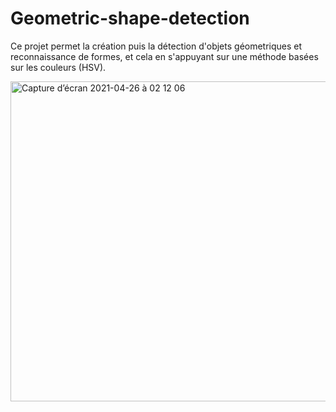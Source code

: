 # Geometric-shape-detection

Ce projet permet la création puis la détection d'objets géometriques et reconnaissance de formes, et cela en s'appuyant sur une méthode basées sur les couleurs (HSV).


<img width="512" alt="Capture d’écran 2021-04-26 à 02 12 06" src="https://user-images.githubusercontent.com/56236244/116016627-1de5a980-a635-11eb-8afe-502ea549c62a.png">

